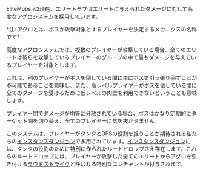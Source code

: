 EliteMobs 7.2現在、エリートモブはエリートに与えられたダメージに対して高度なアグロシステムを採用しています。

\*注: アグロとは、ボスが攻撃対象とするプレイヤーを決定するメカニクスの名称です\*

高度なアグロシステムでは、複数のプレイヤーが攻撃している場合、全てのエリートは彼らを攻撃しているプレイヤーのグループの中で最もダメージを与えているプレイヤーを対象とします。

これは、別のプレイヤーがボスを倒している間に単にボスを引っ張り回すことが不可能であることを意味し、また、高レベルプレイヤーがボスを倒している間に全てのダメージを受けるために低レベルの肉壁を利用できないということも意味します。

プレイヤー間でダメージが均等に分散されている場合、ボスはかなり定期的にターゲット間を切り替え、全てのプレイヤーに気を抜かせません。

このシステムは、プレイヤーがタンクとDPSの役割を担うことが期待される私たちの[インスタンスダンジョン]($language$/elitemobs/instanced_dungeon_difficulty.md)で多用されています。[インスタンスダンジョン]($language$/elitemobs/instanced_dungeon_difficulty.md)には、タンクの役割のために特別に作られたルートドロップさえ存在します。これらのルートドロップには、プレイヤーが攻撃した全てのエリートからアグロを引き付ける[ラウドストライク]($language$/elitemobs/custom_enchantments_list.md&section=loud-strikes)と呼ばれる特別なエンチャントが付与されます。